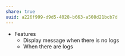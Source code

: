 ```yaml
---
share: true
uuid: a226f999-d9d5-4028-b663-a508d21bcb7d
---
```

* Features
	* Display message when there is no logs
	* When there are logs